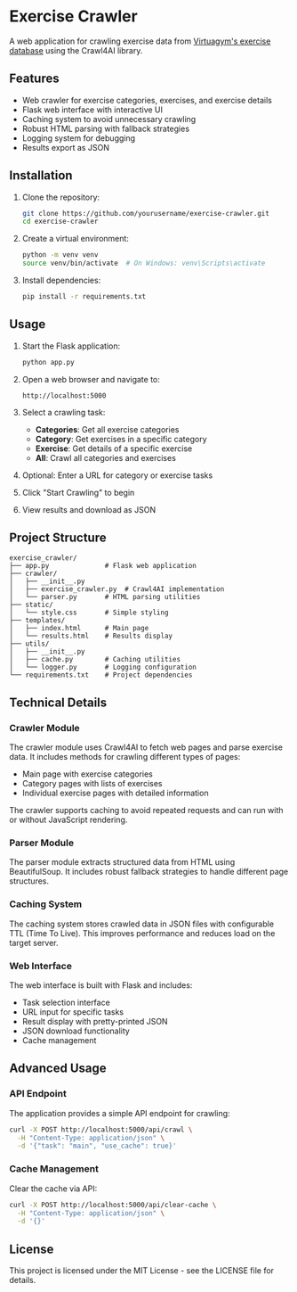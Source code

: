 # Exercise Crawler

A web application for crawling exercise data from [Virtuagym's exercise database](https://exercises.virtuagym.com/) using the Crawl4AI library.

## Features

- Web crawler for exercise categories, exercises, and exercise details
- Flask web interface with interactive UI
- Caching system to avoid unnecessary crawling
- Robust HTML parsing with fallback strategies
- Logging system for debugging
- Results export as JSON

## Installation

1. Clone the repository:
   ```bash
   git clone https://github.com/yourusername/exercise-crawler.git
   cd exercise-crawler
   ```

2. Create a virtual environment:
   ```bash
   python -m venv venv
   source venv/bin/activate  # On Windows: venv\Scripts\activate
   ```

3. Install dependencies:
   ```bash
   pip install -r requirements.txt
   ```

## Usage

1. Start the Flask application:
   ```bash
   python app.py
   ```

2. Open a web browser and navigate to:
   ```
   http://localhost:5000
   ```

3. Select a crawling task:
   - **Categories**: Get all exercise categories
   - **Category**: Get exercises in a specific category
   - **Exercise**: Get details of a specific exercise
   - **All**: Crawl all categories and exercises

4. Optional: Enter a URL for category or exercise tasks

5. Click "Start Crawling" to begin

6. View results and download as JSON

## Project Structure

```
exercise_crawler/
├── app.py              # Flask web application
├── crawler/
│   ├── __init__.py
│   ├── exercise_crawler.py  # Crawl4AI implementation
│   └── parser.py       # HTML parsing utilities
├── static/
│   └── style.css       # Simple styling
├── templates/
│   ├── index.html      # Main page
│   └── results.html    # Results display
├── utils/
│   ├── __init__.py
│   ├── cache.py        # Caching utilities
│   └── logger.py       # Logging configuration
└── requirements.txt    # Project dependencies
```

## Technical Details

### Crawler Module

The crawler module uses Crawl4AI to fetch web pages and parse exercise data. It includes methods for crawling different types of pages:

- Main page with exercise categories
- Category pages with lists of exercises
- Individual exercise pages with detailed information

The crawler supports caching to avoid repeated requests and can run with or without JavaScript rendering.

### Parser Module

The parser module extracts structured data from HTML using BeautifulSoup. It includes robust fallback strategies to handle different page structures.

### Caching System

The caching system stores crawled data in JSON files with configurable TTL (Time To Live). This improves performance and reduces load on the target server.

### Web Interface

The web interface is built with Flask and includes:

- Task selection interface
- URL input for specific tasks
- Result display with pretty-printed JSON
- JSON download functionality
- Cache management

## Advanced Usage

### API Endpoint

The application provides a simple API endpoint for crawling:

```bash
curl -X POST http://localhost:5000/api/crawl \
  -H "Content-Type: application/json" \
  -d '{"task": "main", "use_cache": true}'
```

### Cache Management

Clear the cache via API:

```bash
curl -X POST http://localhost:5000/api/clear-cache \
  -H "Content-Type: application/json" \
  -d '{}'
```

## License

This project is licensed under the MIT License - see the LICENSE file for details.

